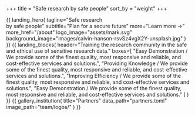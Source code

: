 +++
title = "Safe research by safe people"
sort_by = "weight"
+++

{{
  landing_hero(
    tagline="Safe research<br>by safe people"
    subtitle="Plan for a secure future"
    more="Learn more &rarr;"
    more_href="/about"
    logo_image="assets/mark.svg"
    background_image="images/calvin-hanson-rsvSz4vgX2Y-unsplash.jpg"
  )
}}
{{
  landing_blocks(
    header="Training the research community in the safe and ethical use of sensitive research data."
    boxes=[
      "Easy Demonstration / We provide some of the finest quality, most responsive and reliable, and cost-effective services and solutions.",
      "Providing Knowledge / We provide some of the finest quality, most responsive and reliable, and cost-effective services and solutions.",
      "Improving Efficiency / We provide some of the finest quality, most responsive and reliable, and cost-effective services and solutions.",
      "Easy Demonstration / We provide some of the finest quality, most responsive and reliable, and cost-effective services and solutions."
    ]
  )
}}
{{
  gallery_institution(
    title="Partners"
    data_path="partners.toml"
    image_path="team/logos/"
  )
}}
